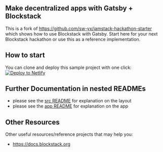 ## Make decentralized apps with Gatsby + Blockstack

This is a fork of https://github.com/sw-yx/jamstack-hackathon-starter which shows how to use Blockstack with Gatsby. Start here for your next Blockstack hackathon or use this as a reference implementation.

## How to start

You can clone and deploy this sample project with one click:
[![Deploy to Netlify](https://www.netlify.com/img/deploy/button.svg)](https://app.netlify.com/start/deploy?repository=https://github.com/friedger/blockstack-starter)


## Further Documentation in nested READMEs

- please see the [src README](/src/README.md) for explanation on the layout
- please see the [app README](/src/app/README.md) for explanation on the app

## Other Resources

Other useful resources/reference projects that may help you:

- https://docs.blockstack.org

